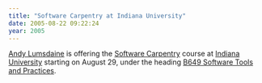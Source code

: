 ```yaml
---
title: "Software Carpentry at Indiana University"
date: 2005-08-22 09:22:24
year: 2005
---
```

<a href="http://www.osl.iu.edu/~lums">Andy Lumsdaine</a> is offering the <a href="https://carpentries.org">Software Carpentry</a> course at <a href="http://www.cs.indiana.edu">Indiana University</a> starting on  August 29, under the heading  <a href="http://www.osl.iu.edu/~lums/swc">B649 Software Tools and Practices</a>.
